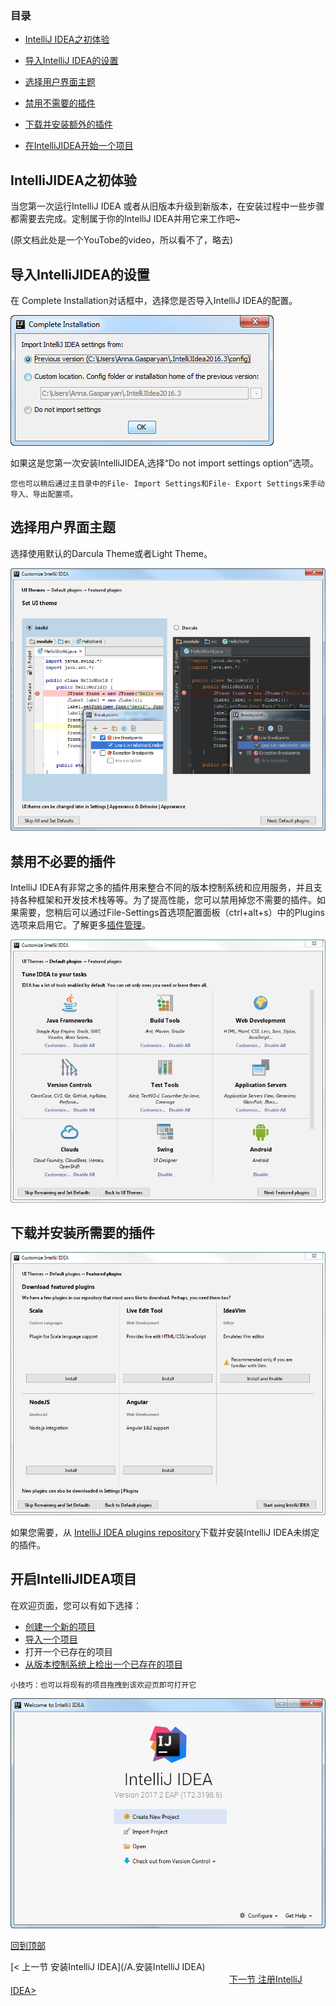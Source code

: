 ### 目录

- [IntelliJ IDEA之初体验](#IntelliJIDEA之初体验)

- [导入IntelliJ IDEA的设置](#导入IntelliJIDEA的设置)
- [选择用户界面主题](#选择用户界面主题)
- [禁用不需要的插件](#禁用不需要的插件)
- [下载并安装额外的插件](#禁用不需要的插件)
- [在IntelliJIDEA开始一个项目](#在IntelliJIDEA开始一个项目)



## IntelliJIDEA之初体验

当您第一次运行IntelliJ IDEA 或者从旧版本升级到新版本，在安装过程中一些步骤都需要去完成。定制属于你的IntelliJ IDEA并用它来工作吧~

(原文档此处是一个YouTobe的video，所以看不了，略去)





## 导入IntelliJIDEA的设置

在 Complete Installation对话框中，选择您是否导入IntelliJ IDEA的配置。

![alt](<https://github.com/fengyishun/IDEA-Help-ZH-CN/blob/master/resources/ij_complete_installation_dialog.png>)

如果这是您第一次安装IntelliJIDEA,选择“Do not import settings option”选项。

`您也可以稍后通过主目录中的File- Import Settings和File- Export Settings来手动导入、导出配置项。`





## 选择用户界面主题

选择使用默认的Darcula Theme或者Light Theme。

![alt](<https://github.com/fengyishun/IDEA-Help-ZH-CN/blob/master/resources/ij_set_UI_theme.png>)



## 禁用不必要的插件

IntelliJ IDEA有非常之多的插件用来整合不同的版本控制系统和应用服务，并且支持各种框架和开发技术栈等等。为了提高性能，您可以禁用掉您不需要的插件。如果需要，您稍后可以通过File-Settings首选项配置面板（ctrl+alt+s）中的Plugins选项来启用它。了解更多[插件管理](#chajianguanli)。

![alt](<https://github.com/fengyishun/IDEA-Help-ZH-CN/blob/master/resources/ij_set_plugins.png>)



## 下载并安装所需要的插件

![alt](<https://github.com/fengyishun/IDEA-Help-ZH-CN/blob/master/resources/ij_set_featured_plugins.png>)

如果您需要，从 [IntelliJ IDEA plugins repository](https://plugins.jetbrains.com/idea?_ga=2.174780320.360104787.1571486729-488518170.1551947661)下载并安装IntelliJ IDEA未绑定的插件。



## 开启IntelliJIDEA项目

在欢迎页面，您可以有如下选择：

- [创建一个新的项目](#)
- [导入一个项目](#)
- 打开一个已存在的项目
- [从版本控制系统上检出一个已存在的项目](#)

`小技巧：也可以将现有的项目拖拽到该欢迎页即可打开它`

![alt](<https://github.com/fengyishun/IDEA-Help-ZH-CN/blob/master/resources/ij_welcomeScreen.png>)





[回到顶部](#IntelliJIDEA之初体验)



[< 上一节  安装IntelliJ IDEA](/A.安装IntelliJ IDEA) 　　　　　　　　　　　　　　　　　　　　　　　　　[下一节  注册IntelliJ IDEA>]()

